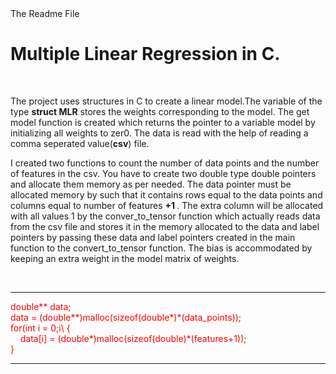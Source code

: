 <html>
  <head>
    The Readme File
  </head>
  <body>
    <h1>
      Multiple Linear Regression in C.
    </h1>
    <br>
    <p>
      The project uses structures in C to create a linear model.The variable of the type <b>struct MLR</b> stores the weights corresponding to the model. The get model function is created which returns the pointer to a variable model by initializing all weights to zer0. The data is read with the help of reading a comma seperated value(<b>csv</b>) file.
    </p>
    <p> 
        I created two functions to count the number of data points and the number of features in the csv. You have to create two double type double pointers and allocate them memory as per needed. The data pointer must be allocated memory by such that it contains rows equal to the data points and columns equal to number of features <b> +1 </b>. The extra column will be allocated with all values 1 by the conver_to_tensor function which actually reads data from the csv file and stores it in the memory allocated to the data and label pointers by passing these data and label pointers created in the main function to the convert_to_tensor function. The bias is accommodated by keeping an extra weight in the model matrix of weights.
    </p>
    <br>
    <hr>
    <p style = "color: red">
    double** data;
    <br>
    data = (double**)malloc(sizeof(double*)*(data_points));
    <br>
    for(int i = 0;i\<data_points;i++)
    <br>
    {
    <br>
        &nbsp&nbsp&nbsp&nbspdata[i] = (double*)malloc(sizeof(double)*(features+1));<br>
    }<br>
    </p>
    <hr>
    </body>
</html>

